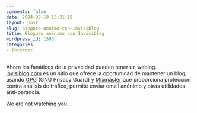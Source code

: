 ```yaml
---
comments: false
date: 2004-03-19 13:31:19
layout: post
slug: blogueo-annimo-con-invisiblog
title: Blogueo anónimo con Invisiblog
wordpress_id: 1593
categories:
- Internet
---
```


Ahora los fanáticos de la privacidad pueden tener un weblog. [invisiblog.com](http://www.invisiblog.com/) es un sitio que ofrece la oportunidad de mantener un blog, usando [GPG](http://gnupg.org) (GNU Privacy Guard) y [Mixmaster](http://mixmaster.sourceforge.net) que proporciona protección contra análisis de tráfico, permite enviar email anónimo y otras utilidades anti-paranoia.





We are not watching you…




 
